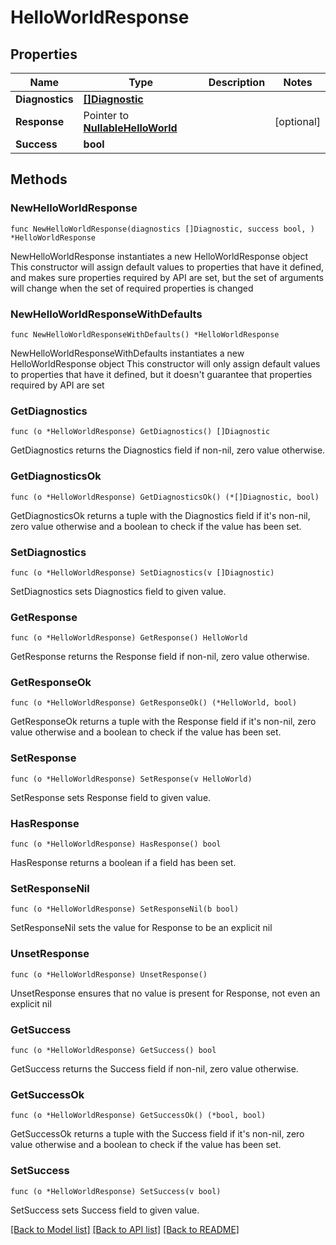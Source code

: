 # HelloWorldResponse

## Properties

Name | Type | Description | Notes
------------ | ------------- | ------------- | -------------
**Diagnostics** | [**[]Diagnostic**](Diagnostic.md) |  | 
**Response** | Pointer to [**NullableHelloWorld**](HelloWorld.md) |  | [optional] 
**Success** | **bool** |  | 

## Methods

### NewHelloWorldResponse

`func NewHelloWorldResponse(diagnostics []Diagnostic, success bool, ) *HelloWorldResponse`

NewHelloWorldResponse instantiates a new HelloWorldResponse object
This constructor will assign default values to properties that have it defined,
and makes sure properties required by API are set, but the set of arguments
will change when the set of required properties is changed

### NewHelloWorldResponseWithDefaults

`func NewHelloWorldResponseWithDefaults() *HelloWorldResponse`

NewHelloWorldResponseWithDefaults instantiates a new HelloWorldResponse object
This constructor will only assign default values to properties that have it defined,
but it doesn't guarantee that properties required by API are set

### GetDiagnostics

`func (o *HelloWorldResponse) GetDiagnostics() []Diagnostic`

GetDiagnostics returns the Diagnostics field if non-nil, zero value otherwise.

### GetDiagnosticsOk

`func (o *HelloWorldResponse) GetDiagnosticsOk() (*[]Diagnostic, bool)`

GetDiagnosticsOk returns a tuple with the Diagnostics field if it's non-nil, zero value otherwise
and a boolean to check if the value has been set.

### SetDiagnostics

`func (o *HelloWorldResponse) SetDiagnostics(v []Diagnostic)`

SetDiagnostics sets Diagnostics field to given value.


### GetResponse

`func (o *HelloWorldResponse) GetResponse() HelloWorld`

GetResponse returns the Response field if non-nil, zero value otherwise.

### GetResponseOk

`func (o *HelloWorldResponse) GetResponseOk() (*HelloWorld, bool)`

GetResponseOk returns a tuple with the Response field if it's non-nil, zero value otherwise
and a boolean to check if the value has been set.

### SetResponse

`func (o *HelloWorldResponse) SetResponse(v HelloWorld)`

SetResponse sets Response field to given value.

### HasResponse

`func (o *HelloWorldResponse) HasResponse() bool`

HasResponse returns a boolean if a field has been set.

### SetResponseNil

`func (o *HelloWorldResponse) SetResponseNil(b bool)`

 SetResponseNil sets the value for Response to be an explicit nil

### UnsetResponse
`func (o *HelloWorldResponse) UnsetResponse()`

UnsetResponse ensures that no value is present for Response, not even an explicit nil
### GetSuccess

`func (o *HelloWorldResponse) GetSuccess() bool`

GetSuccess returns the Success field if non-nil, zero value otherwise.

### GetSuccessOk

`func (o *HelloWorldResponse) GetSuccessOk() (*bool, bool)`

GetSuccessOk returns a tuple with the Success field if it's non-nil, zero value otherwise
and a boolean to check if the value has been set.

### SetSuccess

`func (o *HelloWorldResponse) SetSuccess(v bool)`

SetSuccess sets Success field to given value.



[[Back to Model list]](../README.md#documentation-for-models) [[Back to API list]](../README.md#documentation-for-api-endpoints) [[Back to README]](../README.md)


